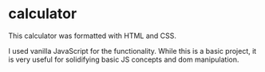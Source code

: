 # calculator

This calculator was formatted with HTML and CSS.

I used vanilla JavaScript for the functionality. While this is a basic project, it is very useful for solidifying basic JS concepts and dom manipulation.
